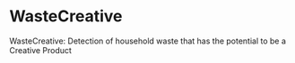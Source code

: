 # WasteCreative
WasteCreative: Detection of household waste that has the potential to be a Creative Product
